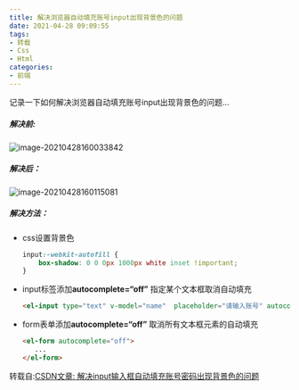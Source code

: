 ```yaml
---
title: 解决浏览器自动填充账号input出现背景色的问题
date: 2021-04-28 09:09:55
tags:
- 转载
- Css
- Html
categories:
- 前端
---
```

记录一下如何解决浏览器自动填充账号input出现背景色的问题...
<!--more-->

##### 解决前:

![image-20210428160033842](https://fastly.jsdelivr.net/gh/houpai/hp-cdn@latest/picGo/image-20210428160033842.png)

##### 解决后：

![image-20210428160115081](https://fastly.jsdelivr.net/gh/houpai/hp-cdn@latest/picGo/image-20210428160115081.png)

##### 解决方法：

- css设置背景色

  ```css
  input:-webkit-autofill { 
      box-shadow: 0 0 0px 1000px white inset !important;
  }
  ```

- input标签添加**autocomplete=“off”** 指定某个文本框取消自动填充

  ```html
  <el-input type="text" v-model="name"  placeholder="请输入账号" autocomplete="off" ></el-input>
  ```

- form表单添加**autocomplete=“off”** 取消所有文本框元素的自动填充

  ```html
  <el-form autocomplete="off">
     ...
  </el-form>
  ```
转载自:[CSDN文章: 解决input输入框自动填充账号密码出现背景色的问题](https://blog.csdn.net/weixin_45899022/article/details/105860397)
  

